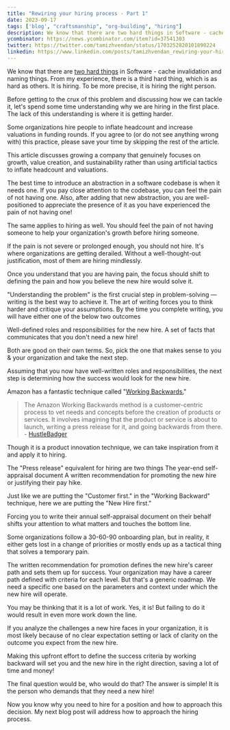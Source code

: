 ```yaml
---
title: "Rewiring your hiring process - Part 1"
date: 2023-09-17
tags: ['blog', "craftsmanship", "org-building", "hiring"]
description: We know that there are two hard things in Software - cache invalidation and naming things. From my experience, there is a third hard thing, which is as hard as others. It is hiring. To be more precise, it is hiring the right person. 
ycombinator: https://news.ycombinator.com/item?id=37541303
twitter: https://twitter.com/tamizhvendan/status/1703252820101890224
linkedin: https://www.linkedin.com/posts/tamizhvendan_rewiring-your-hiring-process-part-1-activity-7109017782326882306-dGrt/
---
```


We know that there are [two hard things](https://martinfowler.com/bliki/TwoHardThings.html) in Software - cache invalidation and naming things. From my experience, there is a third hard thing, which is as hard as others. It is hiring. To be more precise, it is hiring the right person. 

Before getting to the crux of this problem and discussing how we can tackle it, let's spend some time understanding why we are hiring in the first place. The lack of this understanding is where it is getting harder. 

Some organizations hire people to inflate headcount and increase valuations in funding rounds. If you agree to (or do not see anything wrong with) this practice, please save your time by skipping the rest of the article. 

This article discusses growing a company that genuinely focuses on growth, value creation, and sustainability rather than using artificial tactics to inflate headcount and valuations.

The best time to introduce an abstraction in a software codebase is when it needs one. If you pay close attention to the codebase, you can feel the pain of not having one. Also, after adding that new abstraction, you are well-positioned to appreciate the presence of it as you have experienced the pain of not having one!   

The same applies to hiring as well. You should feel the pain of not having someone to help your organization's growth before hiring someone. 

If the pain is not severe or prolonged enough, you should not hire. It's where organizations are getting derailed. Without a well-thought-out justification, most of them are hiring mindlessly.  

Once you understand that you are having pain, the focus should shift to defining the pain and how you believe the new hire would solve it. 

"Understanding the problem" is the first crucial step in problem-solving —writing is the best way to achieve it. The art of writing forces you to think harder and critique your assumptions. By the time you complete writing, you will have either one of the below two outcomes 

Well-defined roles and responsibilities for the new hire. 
A set of facts that communicates that you don't need a new hire! 

Both are good on their own terms. So, pick the one that makes sense to you & your organization and take the next step.   

Assuming that you now have well-written roles and responsibilities, the next step is determining how the success would look for the new hire. 

Amazon has a fantastic technique called "[Working Backwards.](https://www.youtube.com/watch?v=aFdpBqmDpzM)" 

> The Amazon Working Backwards method is a customer-centric process to vet needs and concepts before the creation of products or services.  It involves imagining that the product or service is about to launch, writing a press release for it, and going backwards from there. - [HustleBadger](https://www.hustlebadger.com/what-do-product-teams-do/amazon-working-backwards-process/) 

Though it is a product innovation technique, we can take inspiration from it and apply it to hiring. 

The "Press release" equivalent for hiring are two things 
The year-end self-appraisal document
A written recommendation for promoting the new hire or justifying their pay hike. 

Just like we are putting the "Customer first." in the "Working Backward" technique, here we are putting the "New Hire first." 

Forcing you to write their annual self-appraisal document on their behalf shifts your attention to what matters and touches the bottom line. 

Some organizations follow a 30-60-90 onboarding plan, but in reality, it either gets lost in a change of priorities or mostly ends up as a tactical thing that solves a temporary pain. 

The written recommendation for promotion defines the new hire's career path and sets them up for success. Your organization may have a career path defined with criteria for each level. But that's a generic roadmap. We need a specific one based on the parameters and context under which the new hire will operate. 

You may be thinking that it is a lot of work. Yes, it is! But failing to do it would result in even more work down the line. 

If you analyze the challenges a new hire faces in your organization, it is most likely because of no clear expectation setting or lack of clarity on the outcome you expect from the new hire. 

Making this upfront effort to define the success criteria by working backward will set you and the new hire in the right direction, saving a lot of time and money! 

The final question would be, who would do that? The answer is simple! It is the person who demands that they need a new hire! 

Now you know why you need to hire for a position and how to approach this decision. My next blog post will address how to approach the hiring process. 